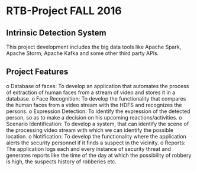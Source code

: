 # RTB-Project FALL 2016
## Intrinsic Detection System

This project development includes the big data tools like Apache Spark, Apache Storm, Apache Kafka and some other third party APIs.

## Project Features

o	Database of faces: To develop an application that automates the process of extraction of human faces from a stream of video and stores it in a database. 
o	Face Recognition: To develop the functionality that compares the human faces from a video stream with the HDFS and recognizes the persons. 
o	Expression Detection: To identify the expression of the detected person, so as to make a decision on his upcoming reactions/activities.
o	Scenario Identification: To develop a system, that can identify the scene of the processing video stream with which we can identify the possible location.
o	Notification: To develop the functionality where the application alerts the security personnel if it finds a suspect in the vicinity.
o	Reports: The application logs each and every instance of security threat and generates reports like the time of the day at which the possibility of robbery is high, the suspects history of robberies etc.


